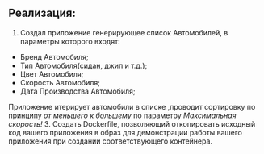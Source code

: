 
## Реализация:
1. Создал приложение генерирующее список Автомобилей, в параметры которого входят:
- Бренд Автомобиля;
- Тип Автомобиля(сидан, джип и т.д.);
- Цвет Автомобиля;
- Скорость Автомобиля;
- Дата Производства Автомобиля;
 
Приложение итерирует автомобили в списке ,проводит сортировку по принципу *от меньшего к большему* 
по параметру *Максимальная скорость!*
3. Создать Dockerfile, позволяющий откопировать исходный код вашего приложения в образ для демонстрации 
 работы вашего приложения при создании соответствующего контейнера.


